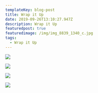 ```yaml
---
templateKey: blog-post
title: Wrap it Up
date: 2019-09-26T13:10:27.947Z
description: Wrap it Up
featuredpost: true
featuredimage: /img/img_8839_1340_c.jpg
tags:
  - Wrap it Up
---
```

![](/img/img_8837_1340_c.jpg)

![](/img/mac-connies_1000.jpg)

![](/img/capture-2016-12-25-publicis-dicks-070_1340_c.jpg)

![](/img/img_8836_1340_c.jpg)
